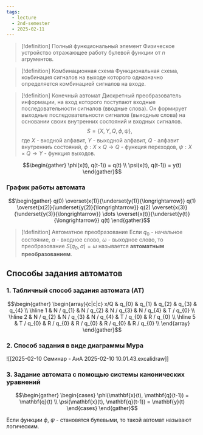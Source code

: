 ```yaml
---
tags:
  - lecture
  - 2nd-semester
  - 2025-02-11
---
```


> [!definition] Полный функциональный элемент
> Физическое устройство отражающее работу булевой функции от $n$ агрументов.

> [!definition] Комбинационная схема
> Функциональная схема, коьбинация сигналов на выходе которого одназначно определяется комбинацией сигналов на входе.

> [!definition] Конечный автомат
> Дискретный преобразователь информации, на вход которого поступают входные последовательности сигналов (вводные слова). Он формирует выходные последовательности сигналов (выходные слова) на основании своих внутренних состояний и входных сигналов.
> $$S = \{ X, Y, Q, \phi, \psi \},$$
> где $X$ - входной алфавит, $Y$ - выходной алфавит, $Q$ - алфавит внутренниъ состояний, $\phi: X \times Q \to Q$ - функция переходов, $\psi: X \times Q \to Y$ - функция выходов.

$$\begin{gather}
\phi(x(t), q(t-1)) = q(t) \\
\psi(x(t), q(t-1)) = y(t)
\end{gather}$$

### График работы автомата

$$\begin{gather}
q(0) \overset{x(1)}{\underset{y(1)}{\longrightarrow}} q(1) \overset{x(2)}{\underset{y(2)}{\longrightarrow}} q(2) \overset{x(3)}{\underset{y(3)}{\longrightarrow}} \dots \overset{x(t)}{\underset{y(t)}{\longrightarrow}} q(t)
\end{gather}$$

> [!definition] Автоматное преобразование
> Если $q_{0}$ - начальное состояние, $\alpha$ - входное слово, $\omega$ - выходное слово, то преобразование $S(q_{0}, \alpha) = \omega$ называется **автоматным преобразованием**.

## Способы задания автоматов

### 1. Табличный способ задания автомата (АТ)

$$\begin{gather}
\begin{array}{c|c|c}
x/Q & q_{0} & q_{1} & q_{2} & q_{3} & q_{4} \\
\hline 1 & N / q_{1} & N / q_{2} & N / q_{3} & N / q_{4} & T / q_{0} \\
\hline 2 & N / q_{2} & N / q_{3} &  N / q_{4} & T / q_{0} & R / q_{0} \\
\hline 5 & T / q_{0} & R / q_{0} & R / q_{0} & R / q_{0} & R / q_{0} \\
\end{array}
\end{gather}$$

### 2. Способ задания в виде диаграммы Мура

![[2025-02-10 Семинар - АиА 2025-02-10 10.01.43.excalidraw]]

### 3. Задание автомата с помощью системы канонических  уравнений

$$\begin{gather}
\begin{cases}
\phi(\mathbf{x}(t), \mathbf{q}(t-1)) = \mathbf{q}(t) \\
\psi(\mathbf{x}(t), \mathbf{q}(t-1)) = \mathbf{y}(t)
\end{cases}
\end{gather}$$

Если функции $\phi$, $\psi$ - становятся булевыми, то такой автомат называют логическим.